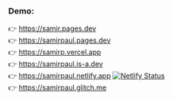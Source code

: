 ### Demo: 
👉  https://samir.pages.dev \
👉  https://samirpaul.pages.dev \
👉  https://samirp.vercel.app \
👉  https://samirpaul.is-a.dev \
👉  https://samirpaul.netlify.app    [![Netlify Status](https://api.netlify.com/api/v1/badges/02d7a02d-7fa3-4276-a0f3-d27420ccc0d6/deploy-status)](https://app.netlify.com/sites/samirpaul/deploys) \
👉  https://samirpaul.glitch.me
